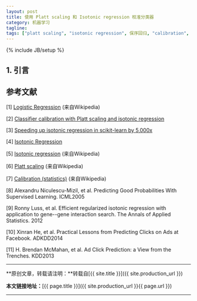 ```yaml
---
layout: post
title: 使用 Platt scaling 和 Isotonic regression 校准分类器
category: 机器学习
tagline: 
tags: ["platt scaling", "isotonic regression", 保序回归, "calibration", 校准]
---
```

{% include JB/setup %}

## 1. 引言


## 参考文献

[1] [Logistic Regression](https://en.wikipedia.org/wiki/Logistic_regression) (来自Wikipedia)

[2] [Classifier calibration with Platt scaling and isotonic regression](http://fastml.com/classifier-calibration-with-platts-scaling-and-isotonic-regression/)

[3] [Speeding up isotonic regression in scikit-learn by 5,000x](http://tullo.ch/articles/speeding-up-isotonic-regression/)

[4] [Isotonic Regression](http://fa.bianp.net/blog/2013/isotonic-regression/)

[5] [Isotonic regression](https://en.wikipedia.org/wiki/Isotonic_regression) (来自Wikipedia)

[6] [Platt scaling](https://en.wikipedia.org/wiki/Platt_scaling) (来自Wikipedia)

[7] [Calibration (statistics)](https://en.wikipedia.org/wiki/Calibration_(statistics)) (来自Wikipedia)

[8] Alexandru Niculescu-Mizil, et al. Predicting Good Probabilities With Supervised Learning. ICML2005

[9] Ronny Luss, et al. Efficient regularized isotonic regression with application to gene--gene interaction search. The Annals of Applied Statistics. 2012

[10] Xinran He, et al. Practical Lessons from Predicting Clicks on Ads at Facebook. ADKDD2014

[11] H. Brendan McMahan, et al. Ad Click Prediction: a View from the Trenches. KDD2013

* * *

**原创文章，转载请注明：**转载自[{{ site.title }}]({{ site.production_url }})

**本文链接地址：**[{{ page.title }}]({{ site.production_url }}{{ page.url }})

* * *
